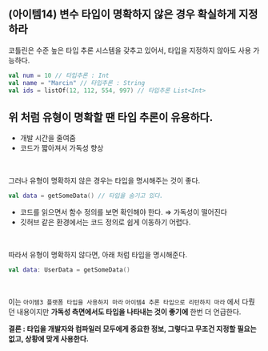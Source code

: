 ## (아이템14) 변수 타입이 명확하지 않은 경우 확실하게 지정하라

코틀린은 수준 높은 타입 추론 시스템을 갖추고 있어서, 타입을 지정하지 않아도 사용 가능하다.

```kotlin
val num = 10 // 타입추론 : Int
val name = "Marcin" // 타입추론 : String
val ids = listOf(12, 112, 554, 997) // 타입추론 List<Int>
```

위 처럼 유형이 명확할 땐 타입 추론이 유용하다.
- 
- 개발 시간을 줄여줌
- 코드가 짧아져서 가독성 향상

<br>

그러나 유형이 명확하지 않은 경우는 타입을 명시해주는 것이 좋다.

```kotlin
val data = getSomeData() // 타입을 숨기고 있다. 
```

- 코드를 읽으면서 함수 정의를 보면 확인해야 한다. ⇒ 가독성이 떨어진다
- 깃허브 같은 환경에서는 코드 정의로 쉽게 이동하기 어렵다.

<br>

따라서 유형이 명확하지 않다면, 아래 처럼 타입을 명시해준다.

```kotlin
val data: UserData = getSomeData()
```

<br>

이는 `아이템3 플랫폼 타입을 사용하지 마라` `아이템4 추론 타입으로 리턴하지 마라` 에서 다뤘던 내용이지만 **가독성 측면에서도 타입을 나타내는 것이 좋기에** 한번 더 언급한다.

**결론 : 타입을 개발자와 컴파일러 모두에게 중요한 정보, 그렇다고 무조건 지정할 필요는 없고, 상황에 맞게 사용한다.**
